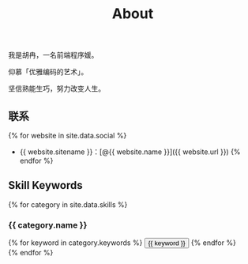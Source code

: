 ﻿---
layout: page
title: About
description: write less do more
keywords: ranihu，胡冉,Huran
comments: true
menu: 关于
permalink: /about/
---

我是胡冉，一名前端程序媛。

仰慕「优雅编码的艺术」。

坚信熟能生巧，努力改变人生。

## 联系

{% for website in site.data.social %}
* {{ website.sitename }}：[@{{ website.name }}]({{ website.url }})
{% endfor %}

## Skill Keywords

{% for category in site.data.skills %}
### {{ category.name }}
<div class="btn-inline">
{% for keyword in category.keywords %}
<button class="btn btn-outline" type="button">{{ keyword }}</button>
{% endfor %}
</div>
{% endfor %}
